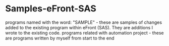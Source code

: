 # Samples-eFront-SAS
programs named with the word: "SAMPLE" - these are samples of changes added to the existing program within eFront (SAS). They are additions I wrote to the existing code.
programs related with automation project - these are programs written by myself from start to the end
